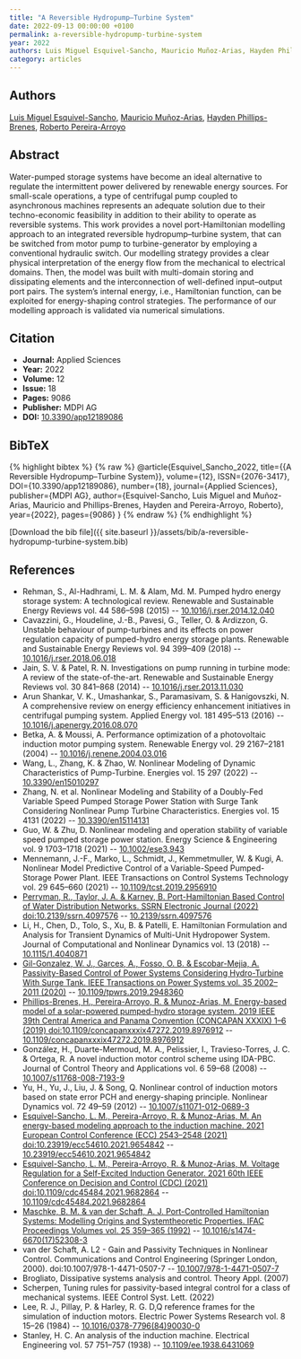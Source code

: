 ```yaml
---
title: "A Reversible Hydropump–Turbine System"
date: 2022-09-13 00:00:00 +0100
permalink: a-reversible-hydropump-turbine-system
year: 2022
authors: Luis Miguel Esquivel-Sancho, Mauricio Muñoz-Arias, Hayden Phillips-Brenes, Roberto Pereira-Arroyo
category: articles
---
```

 
## Authors
[Luis Miguel Esquivel-Sancho](authors/luis-miguel-esquivel-sancho), [Mauricio Muñoz-Arias](authors/mauricio-munoz-arias), [Hayden Phillips-Brenes](authors/hayden-phillips-brenes), [Roberto Pereira-Arroyo](authors/roberto-pereira-arroyo)
 
## Abstract
Water-pumped storage systems have become an ideal alternative to regulate the intermittent power delivered by renewable energy sources. For small-scale operations, a type of centrifugal pump coupled to asynchronous machines represents an adequate solution due to their techno-economic feasibility in addition to their ability to operate as reversible systems. This work provides a novel port-Hamiltonian modelling approach to an integrated reversible hydropump–turbine system, that can be switched from motor pump to turbine-generator by employing a conventional hydraulic switch. Our modelling strategy provides a clear physical interpretation of the energy flow from the mechanical to electrical domains. Then, the model was built with multi-domain storing and dissipating elements and the interconnection of well-defined input–output port pairs. The system’s internal energy, i.e., Hamiltonian function, can be exploited for energy-shaping control strategies. The performance of our modelling approach is validated via numerical simulations.
 
## Citation
- **Journal:** Applied Sciences
- **Year:** 2022
- **Volume:** 12
- **Issue:** 18
- **Pages:** 9086
- **Publisher:** MDPI AG
- **DOI:** [10.3390/app12189086](https://doi.org/10.3390/app12189086)
 
## BibTeX
{% highlight bibtex %}
{% raw %}
@article{Esquivel_Sancho_2022,
  title={{A Reversible Hydropump–Turbine System}},
  volume={12},
  ISSN={2076-3417},
  DOI={10.3390/app12189086},
  number={18},
  journal={Applied Sciences},
  publisher={MDPI AG},
  author={Esquivel-Sancho, Luis Miguel and Muñoz-Arias, Mauricio and Phillips-Brenes, Hayden and Pereira-Arroyo, Roberto},
  year={2022},
  pages={9086}
}
{% endraw %}
{% endhighlight %}
 
[Download the bib file]({{ site.baseurl }}/assets/bib/a-reversible-hydropump-turbine-system.bib)
 
## References
- Rehman, S., Al-Hadhrami, L. M. & Alam, Md. M. Pumped hydro energy storage system: A technological review. Renewable and Sustainable Energy Reviews vol. 44 586–598 (2015) -- [10.1016/j.rser.2014.12.040](https://doi.org/10.1016/j.rser.2014.12.040)
- Cavazzini, G., Houdeline, J.-B., Pavesi, G., Teller, O. & Ardizzon, G. Unstable behaviour of pump-turbines and its effects on power regulation capacity of pumped-hydro energy storage plants. Renewable and Sustainable Energy Reviews vol. 94 399–409 (2018) -- [10.1016/j.rser.2018.06.018](https://doi.org/10.1016/j.rser.2018.06.018)
- Jain, S. V. & Patel, R. N. Investigations on pump running in turbine mode: A review of the state-of-the-art. Renewable and Sustainable Energy Reviews vol. 30 841–868 (2014) -- [10.1016/j.rser.2013.11.030](https://doi.org/10.1016/j.rser.2013.11.030)
- Arun Shankar, V. K., Umashankar, S., Paramasivam, S. & Hanigovszki, N. A comprehensive review on energy efficiency enhancement initiatives in centrifugal pumping system. Applied Energy vol. 181 495–513 (2016) -- [10.1016/j.apenergy.2016.08.070](https://doi.org/10.1016/j.apenergy.2016.08.070)
- Betka, A. & Moussi, A. Performance optimization of a photovoltaic induction motor pumping system. Renewable Energy vol. 29 2167–2181 (2004) -- [10.1016/j.renene.2004.03.016](https://doi.org/10.1016/j.renene.2004.03.016)
- Wang, L., Zhang, K. & Zhao, W. Nonlinear Modeling of Dynamic Characteristics of Pump-Turbine. Energies vol. 15 297 (2022) -- [10.3390/en15010297](https://doi.org/10.3390/en15010297)
- Zhang, N. et al. Nonlinear Modeling and Stability of a Doubly-Fed Variable Speed Pumped Storage Power Station with Surge Tank Considering Nonlinear Pump Turbine Characteristics. Energies vol. 15 4131 (2022) -- [10.3390/en15114131](https://doi.org/10.3390/en15114131)
- Guo, W. & Zhu, D. Nonlinear modeling and operation stability of variable speed pumped storage power station. Energy Science &amp; Engineering vol. 9 1703–1718 (2021) -- [10.1002/ese3.943](https://doi.org/10.1002/ese3.943)
- Mennemann, J.-F., Marko, L., Schmidt, J., Kemmetmuller, W. & Kugi, A. Nonlinear Model Predictive Control of a Variable-Speed Pumped-Storage Power Plant. IEEE Transactions on Control Systems Technology vol. 29 645–660 (2021) -- [10.1109/tcst.2019.2956910](https://doi.org/10.1109/tcst.2019.2956910)
- [Perryman, R., Taylor, J. A. & Karney, B. Port-Hamiltonian Based Control of Water Distribution Networks. SSRN Electronic Journal (2022) doi:10.2139/ssrn.4097576](port-hamiltonian-based-control-of-water-distribution-networks0) -- [10.2139/ssrn.4097576](https://doi.org/10.2139/ssrn.4097576)
- Li, H., Chen, D., Tolo, S., Xu, B. & Patelli, E. Hamiltonian Formulation and Analysis for Transient Dynamics of Multi-Unit Hydropower System. Journal of Computational and Nonlinear Dynamics vol. 13 (2018) -- [10.1115/1.4040871](https://doi.org/10.1115/1.4040871)
- [Gil-Gonzalez, W. J., Garces, A., Fosso, O. B. & Escobar-Mejia, A. Passivity-Based Control of Power Systems Considering Hydro-Turbine With Surge Tank. IEEE Transactions on Power Systems vol. 35 2002–2011 (2020)](passivity-based-control-of-power-systems-considering-hydro-turbine-with-surge-tank) -- [10.1109/tpwrs.2019.2948360](https://doi.org/10.1109/tpwrs.2019.2948360)
- [Phillips-Brenes, H., Pereira-Arroyo, R. & Munoz-Arias, M. Energy-based model of a solar-powered pumped-hydro storage system. 2019 IEEE 39th Central America and Panama Convention (CONCAPAN XXXIX) 1–6 (2019) doi:10.1109/concapanxxxix47272.2019.8976912](energy-based-model-of-a-solar-powered-pumped-hydro-storage-system) -- [10.1109/concapanxxxix47272.2019.8976912](https://doi.org/10.1109/concapanxxxix47272.2019.8976912)
- González, H., Duarte-Mermoud, M. A., Pelissier, I., Travieso-Torres, J. C. & Ortega, R. A novel induction motor control scheme using IDA-PBC. Journal of Control Theory and Applications vol. 6 59–68 (2008) -- [10.1007/s11768-008-7193-9](https://doi.org/10.1007/s11768-008-7193-9)
- Yu, H., Yu, J., Liu, J. & Song, Q. Nonlinear control of induction motors based on state error PCH and energy-shaping principle. Nonlinear Dynamics vol. 72 49–59 (2012) -- [10.1007/s11071-012-0689-3](https://doi.org/10.1007/s11071-012-0689-3)
- [Esquivel-Sancho, L. M., Pereira-Arroyo, R. & Munoz-Arias, M. An energy-based modeling approach to the induction machine. 2021 European Control Conference (ECC) 2543–2548 (2021) doi:10.23919/ecc54610.2021.9654842](an-energy-based-modeling-approach-to-the-induction-machine) -- [10.23919/ecc54610.2021.9654842](https://doi.org/10.23919/ecc54610.2021.9654842)
- [Esquivel-Sancho, L. M., Pereira-Arroyo, R. & Munoz-Arias, M. Voltage Regulation for a Self-Excited Induction Generator. 2021 60th IEEE Conference on Decision and Control (CDC) (2021) doi:10.1109/cdc45484.2021.9682864](voltage-regulation-for-a-self-excited-induction-generator) -- [10.1109/cdc45484.2021.9682864](https://doi.org/10.1109/cdc45484.2021.9682864)
- [Maschke, B. M. & van der Schaft, A. J. Port-Controlled Hamiltonian Systems: Modelling Origins and Systemtheoretic Properties. IFAC Proceedings Volumes vol. 25 359–365 (1992)](port-controlled-hamiltonian-systems-modelling-origins-and-systemtheoretic-properties) -- [10.1016/s1474-6670(17)52308-3](https://doi.org/10.1016/s1474-6670(17)52308-3)
- van der Schaft, A. L2 - Gain and Passivity Techniques in Nonlinear Control. Communications and Control Engineering (Springer London, 2000). doi:10.1007/978-1-4471-0507-7 -- [10.1007/978-1-4471-0507-7](https://doi.org/10.1007/978-1-4471-0507-7)
- Brogliato, Dissipative systems analysis and control. Theory Appl. (2007)
- Scherpen, Tuning rules for passivity-based integral control for a class of mechanical systems. IEEE Control Syst. Lett. (2022)
- Lee, R. J., Pillay, P. & Harley, R. G. D,Q reference frames for the simulation of induction motors. Electric Power Systems Research vol. 8 15–26 (1984) -- [10.1016/0378-7796(84)90030-0](https://doi.org/10.1016/0378-7796(84)90030-0)
- Stanley, H. C. An analysis of the induction machine. Electrical Engineering vol. 57 751–757 (1938) -- [10.1109/ee.1938.6431069](https://doi.org/10.1109/ee.1938.6431069)


